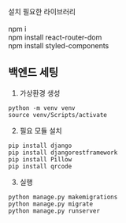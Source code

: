 설치 필요한 라이브러리 <br/>
<br/>
npm i <br/>
npm install react-router-dom <br/>
npm install styled-components<br/>

## 백엔드 세팅
1. 가상환경 생성
```commandline
python -m venv venv
source venv/Scripts/activate
```
2. 필요 모듈 설치
```commandline
pip install django
pip install djangorestframework
pip install Pillow
pip install qrcode
```
3. 실행
```commandline
python manage.py makemigrations
python manage.py migrate
python manage.py runserver
```